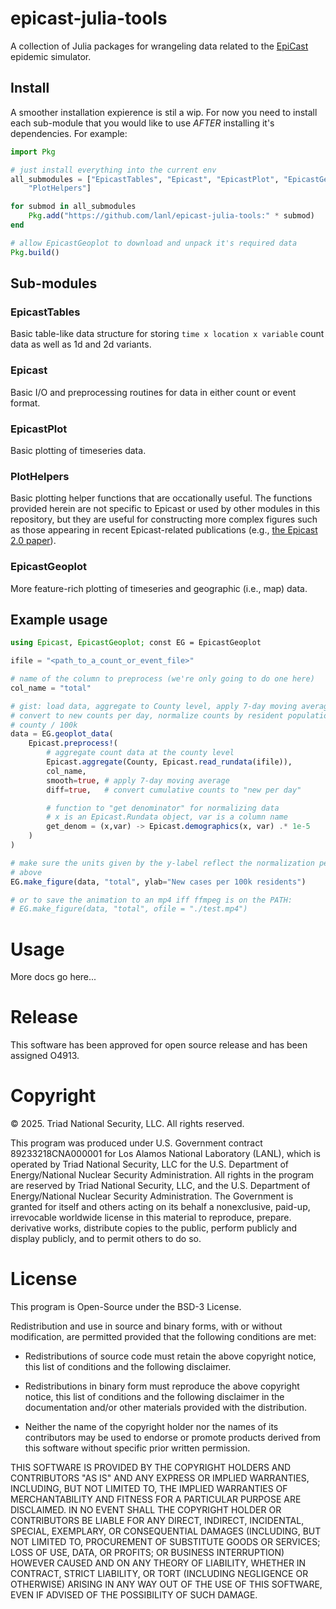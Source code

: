 # epicast-julia-tools
A collection of Julia packages for wrangeling data related to the [EpiCast](https://arxiv.org/abs/2504.03604) epidemic simulator.

## Install

A smoother installation expierence is stil a wip. For now you need to install each sub-module that you would like to use *AFTER* installing it's dependencies. For example:

```julia
import Pkg

# just install everything into the current env
all_submodules = ["EpicastTables", "Epicast", "EpicastPlot", "EpicastGeoplot",
    "PlotHelpers"]

for submod in all_submodules
    Pkg.add("https://github.com/lanl/epicast-julia-tools:" * submod)
end

# allow EpicastGeoplot to download and unpack it's required data
Pkg.build()
```

## Sub-modules

### EpicastTables

Basic table-like data structure for storing `time x location x variable` count data as well as 1d and 2d variants. 

### Epicast

Basic I/O and preprocessing routines for data in either count or event format.

### EpicastPlot

Basic plotting of timeseries data.

### PlotHelpers

Basic plotting helper functions that are occationally useful. The functions provided herein are not specific to Epicast or used by other modules in this repository, but they are useful for constructing more complex figures such as those appearing in recent Epicast-related publications (e.g., [the Epicast 2.0 paper](https://arxiv.org/abs/2504.03604)).

### EpicastGeoplot

More feature-rich plotting of timeseries and geographic (i.e., map) data.

## Example usage
```julia
using Epicast, EpicastGeoplot; const EG = EpicastGeoplot

ifile = "<path_to_a_count_or_event_file>"

# name of the column to preprocess (we're only going to do one here)
col_name = "total"

# gist: load data, aggregate to County level, apply 7-day moving average
# convert to new counts per day, normalize counts by resident population of each
# county / 100k
data = EG.geoplot_data(
    Epicast.preprocess!(
        # aggregate count data at the county level
        Epicast.aggregate(County, Epicast.read_rundata(ifile)),
        col_name,
        smooth=true, # apply 7-day moving average
        diff=true,   # convert cumulative counts to "new per day"

        # function to "get denominator" for normalizing data
        # x is an Epicast.Rundata object, var is a column name
        get_denom = (x,var) -> Epicast.demographics(x, var) .* 1e-5
    )
)

# make sure the units given by the y-label reflect the normalization performed
# above
EG.make_figure(data, "total", ylab="New cases per 100k residents")

# or to save the animation to an mp4 iff ffmpeg is on the PATH:
# EG.make_figure(data, "total", ofile = "./test.mp4")

```

# Usage

More docs go here...

# Release

This software has been approved for open source release and has been assigned O4913.

# Copyright

© 2025. Triad National Security, LLC. All rights reserved.

This program was produced under U.S. Government contract 89233218CNA000001 for Los Alamos National Laboratory (LANL), which is operated by Triad National Security, LLC for the U.S. Department of Energy/National Nuclear Security Administration. All rights in the program are reserved by Triad National Security, LLC, and the U.S. Department of Energy/National Nuclear Security Administration. The Government is granted for itself and others acting on its behalf a nonexclusive, paid-up, irrevocable worldwide license in this material to reproduce, prepare. derivative works, distribute copies to the public, perform publicly and display publicly, and to permit others to do so.

# License

This program is Open-Source under the BSD-3 License.

Redistribution and use in source and binary forms, with or without modification, are permitted provided that the following conditions are met:

* Redistributions of source code must retain the above copyright notice, this list of conditions and the following disclaimer.

* Redistributions in binary form must reproduce the above copyright notice, this list of conditions and the following disclaimer in the documentation and/or other materials provided with the distribution.

* Neither the name of the copyright holder nor the names of its contributors may be used to endorse or promote products derived from this software without specific prior written permission.

THIS SOFTWARE IS PROVIDED BY THE COPYRIGHT HOLDERS AND CONTRIBUTORS "AS IS" AND ANY EXPRESS OR IMPLIED WARRANTIES, INCLUDING, BUT NOT LIMITED TO, THE IMPLIED WARRANTIES OF MERCHANTABILITY AND FITNESS FOR A PARTICULAR PURPOSE ARE DISCLAIMED. IN NO EVENT SHALL THE COPYRIGHT HOLDER OR CONTRIBUTORS BE LIABLE FOR ANY DIRECT, INDIRECT, INCIDENTAL, SPECIAL, EXEMPLARY, OR CONSEQUENTIAL DAMAGES (INCLUDING, BUT NOT LIMITED TO, PROCUREMENT OF SUBSTITUTE GOODS OR SERVICES; LOSS OF USE, DATA, OR PROFITS; OR BUSINESS INTERRUPTION) HOWEVER CAUSED AND ON ANY THEORY OF LIABILITY, WHETHER IN CONTRACT, STRICT LIABILITY, OR TORT (INCLUDING NEGLIGENCE OR OTHERWISE) ARISING IN ANY WAY OUT OF THE USE OF THIS SOFTWARE, EVEN IF ADVISED OF THE POSSIBILITY OF SUCH DAMAGE.

